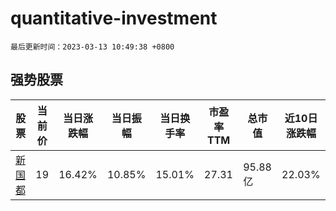 # quantitative-investment

`最后更新时间：2023-03-13 10:49:38 +0800`

## 强势股票

|股票|当前价|当日涨跌幅|当日振幅|当日换手率|市盈率TTM|总市值|近10日涨跌幅|
|----|----|----|----|----|----|----|----|
|[新国都](https://xueqiu.com/S/SZ300130)|19|16.42%|10.85%|15.01%|27.31|95.88亿|22.03%|
